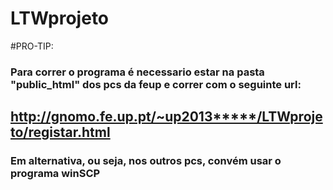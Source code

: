 # LTWprojeto

#PRO-TIP:
### Para correr o programa é necessario estar na pasta "public_html" dos pcs da feup e correr com o seguinte url:
## http://gnomo.fe.up.pt/~up2013*****/LTWprojeto/registar.html

### Em alternativa, ou seja, nos outros pcs, convém usar o programa winSCP
